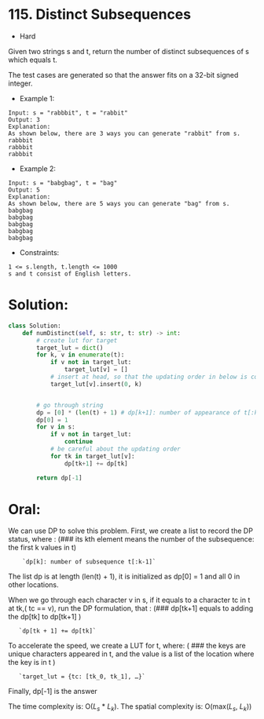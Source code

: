 # 115. Distinct Subsequences
+ Hard

Given two strings s and t, return the number of distinct
subsequences
 of s which equals t.

The test cases are generated so that the answer fits on a 32-bit signed integer.

+ Example 1:
```
Input: s = "rabbbit", t = "rabbit"
Output: 3
Explanation:
As shown below, there are 3 ways you can generate "rabbit" from s.
rabbbit
rabbbit
rabbbit
```

+ Example 2:

```
Input: s = "babgbag", t = "bag"
Output: 5
Explanation:
As shown below, there are 5 ways you can generate "bag" from s.
babgbag
babgbag
babgbag
babgbag
babgbag
```


+ Constraints:
```
1 <= s.length, t.length <= 1000
s and t consist of English letters.
```

# Solution:
```python {.line-numbers}
class Solution:
    def numDistinct(self, s: str, t: str) -> int:
        # create lut for target
        target_lut = dict()
        for k, v in enumerate(t):
            if v not in target_lut:
                target_lut[v] = []
            # insert at head, so that the updating order in below is correct
            target_lut[v].insert(0, k)


        # go through string
        dp = [0] * (len(t) + 1) # dp[k+1]: number of appearance of t[:k]
        dp[0] = 1
        for v in s:
            if v not in target_lut:
                continue
            # be careful about the updating order
            for tk in target_lut[v]:
                dp[tk+1] += dp[tk]

        return dp[-1]
```

# Oral:
We can use DP to solve this problem. First, we create a list to record the DP status, where : (### its kth element means the number of the subsequence: the first k values in t)

        `dp[k]: number of subsequence t[:k-1]` 

The list dp is at length (len(t) + 1), it is initialized as dp[0] = 1 and all 0 in other locations.

When we go through each character v in s, if it equals to a character tc in t at tk,( tc == v), run the DP formulation, that : (### dp[tk+1] equals to adding the dp[tk] to dp[tk+1] )

       `dp[tk + 1] += dp[tk]` 

To accelerate the speed, we create a LUT for t, where: ( ### the keys are unique characters appeared in t, and the value is a list of the location where the key is in t )

       `target_lut = {tc: [tk_0, tk_1], …}`

Finally, dp[-1] is the answer

The time complexity is: O($L_s$ * $L_k$).
The spatial complexity is: O(max($L_s$, $L_k$))
